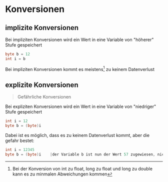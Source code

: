 # Konversionen
## implizite Konversionen
Bei impliziten Konversionen wird ein Wert in eine Variable von "höherer" Stufe gespeichert
```java
byte b = 12
int i = b
```
Bei impliziten Konversionen kommt es meistens[^1] zu keinem Datenverlust
## explizite Konversionen
>Gefährliche Konversionen

Bei expliziten Konversionen wird ein Wert in eine Variable von "niedriger" Stufe gespeichert
```java
int i = 12
byte b = (byte)i
```
Dabei ist es möglich, dass es zu keinem Datenverlust kommt, aber die gefahr bestet:
```java
int i = 12345
byte b = (byte)i	|der Variable b ist nun der Wert 57 zugewiesen, nicht 12345
```

[^1]: Bei der Konversion von int zu float, long zu float und long zu double kann es zu minmalen Abweichungen kommen